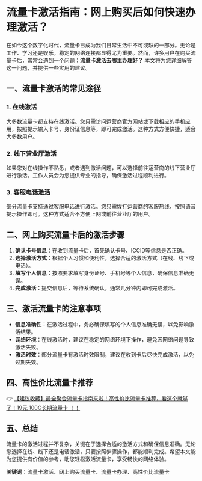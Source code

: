 # 流量卡激活指南：网上购买后如何快速办理激活？

在如今这个数字化时代，流量卡已成为我们日常生活中不可或缺的一部分。无论是工作、学习还是娱乐，稳定的网络连接都显得尤为重要。然而，许多用户在购买流量卡后，常常会遇到一个问题：**流量卡激活去哪里办理好？** 本文将为您详细解答这一问题，并提供一些实用的建议。

## 一、流量卡激活的常见途径

### 1. 在线激活
大多数流量卡都支持在线激活。您只需访问运营商官方网站或下载相应的手机应用，按照提示输入卡号、身份证信息等，即可完成激活。这种方式方便快捷，适合大多数用户。

### 2. 线下营业厅激活
如果您对在线操作不熟悉，或者遇到激活问题，可以选择前往运营商的线下营业厅进行激活。工作人员会为您提供专业的指导，确保激活过程顺利进行。

### 3. 客服电话激活
部分流量卡支持通过客服电话进行激活。您只需拨打运营商的客服热线，按照语音提示操作即可。这种方式适合不方便上网或前往营业厅的用户。

## 二、网上购买流量卡后的激活步骤

1. **确认卡号信息**：在收到流量卡后，首先确认卡号、ICCID等信息是否正确。
2. **选择激活方式**：根据个人习惯和便利性，选择合适的激活方式（在线、线下或电话）。
3. **填写个人信息**：按照要求填写身份证号、手机号等个人信息，确保信息准确无误。
4. **完成激活**：提交信息后，等待系统确认，通常几分钟内即可完成激活。

## 三、激活流量卡的注意事项

- **信息准确性**：在激活过程中，务必确保填写的个人信息准确无误，以免影响激活结果。
- **网络环境**：在线激活时，建议在稳定的网络环境下操作，避免因网络问题导致激活失败。
- **激活时效**：部分流量卡有激活时效限制，建议在收到卡后尽快完成激活，以免过期失效。

## 四、高性价比流量卡推荐

👉 [【建议收藏】最全聚合流量卡指南来啦！高性价比流量卡推荐，看这个就够了！19元 100G长期流量卡 ！！](https://bit.ly/Liuliangka)

## 五、总结

流量卡的激活过程并不复杂，关键在于选择合适的激活方式和确保信息准确。无论您选择在线、线下还是电话激活，只要按照步骤操作，都能顺利完成。希望本文能为您提供有价值的参考，助您轻松激活流量卡，享受畅快的网络体验。

**关键词**：流量卡激活、网上购买流量卡、流量卡办理、高性价比流量卡